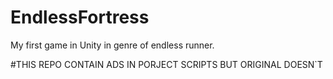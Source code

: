 # EndlessFortress
My first game in Unity in genre of endless runner.

#THIS REPO CONTAIN ADS IN PORJECT SCRIPTS BUT ORIGINAL DOESN`T

